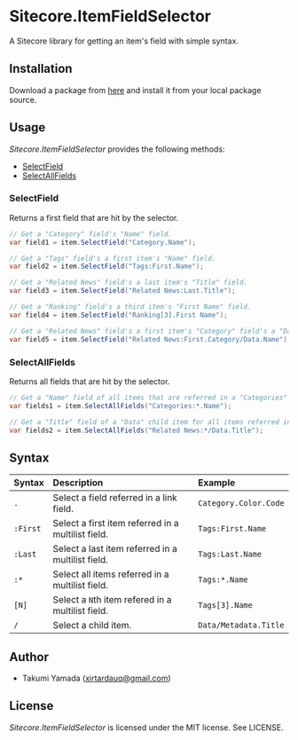 # Sitecore.ItemFieldSelector
A Sitecore library for getting an item's field with simple syntax.

## Installation
Download a package from [here](https://github.com/xirtardauq/Sitecore.ItemFieldSelector/releases) and install it from your local package source.

## Usage
*Sitecore.ItemFieldSelector* provides the following methods:

- [SelectField](#user-content-selectfield)
- [SelectAllFields](#user-content-selectallfields)

### SelectField
Returns a first field that are hit by the selector.

```csharp
// Get a "Category" field's "Name" field.
var field1 = item.SelectField("Category.Name");

// Get a "Tags" field's a first item's "Name" field.
var field2 = item.SelectField("Tags:First.Name");

// Get a "Related News" field's a last item's "Title" field.
var field3 = item.SelectField("Related News:Last.Title");

// Get a "Ranking" field's a third item's "First Name" field.
var field4 = item.SelectField("Ranking[3].First Name");

// Get a "Related News" field's a first item's "Category" field's a "Data" child item's a "Name" field.
var field5 = item.SelectField("Related News:First.Category/Data.Name");
```

### SelectAllFields
Returns all fields that are hit by the selector.

```csharp
// Get a "Name" field of all items that are referred in a "Categories" Multilist field.
var fields1 = item.SelectAllFields("Categories:*.Name");

// Get a "Title" field of a "Data" child item for all items referred in a "Related News" field.
var fields2 = item.SelectAllFields("Related News:*/Data.Title");
```

## Syntax
|Syntax|Description|Example|
|:-|:-|:-|
|`.`|Select a field referred in a link field.|`Category.Color.Code`|
|`:First`|Select a first item referred in a multilist field.|`Tags:First.Name`|
|`:Last`|Select a last item referred in a multilist field.|`Tags:Last.Name`|
|`:*`|Select all items referred in a multilist field.|`Tags:*.Name`|
|`[N]`|Select a `N`th item refered in a multilist field.|`Tags[3].Name`|
|`/`|Select a child item.|`Data/Metadata.Title`|

## Author
- Takumi Yamada (xirtardauq@gmail.com)

## License
*Sitecore.ItemFieldSelector* is licensed under the MIT license. See LICENSE.